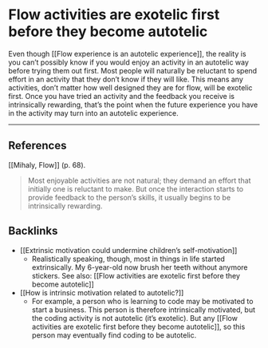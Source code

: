 # Flow activities are exotelic first before they become autotelic
Even though [[Flow experience is an autotelic experience]], the reality is you can’t possibly know if you would enjoy an activity in an autotelic way before trying them out first. Most people will naturally be reluctant to spend effort in an activity that they don’t know if they will like. This means any activities, don’t matter how well designed they are for flow, will be exotelic first. Once you have tried an activity and the feedback you receive is intrinsically rewarding, that’s the point when the future experience you have in the activity may turn into an autotelic experience.

---
## References
[[Mihaly, Flow]] (p. 68).
> Most enjoyable activities are not natural; they demand an effort that initially one is reluctant to make. But once the interaction starts to provide feedback to the person’s skills, it usually begins to be intrinsically rewarding.

## Backlinks
* [[Extrinsic motivation could undermine children’s self-motivation]]
	* Realistically speaking, though, most in things in life started extrinsically. My 6-year-old now brush her teeth without anymore stickers. See also: [[Flow activities are exotelic first before they become autotelic]]
* [[How is intrinsic motivation related to autotelic?]]
	* For example, a person who is learning to code may be motivated to start a business. This person is therefore intrinsically motivated, but the coding activity is not autotelic (it’s exotelic). But any [[Flow activities are exotelic first before they become autotelic]], so this person may eventually find coding to be autotelic.

<!-- #evergreen #flow #sequence -->

<!-- {BearID:0ECEB1DF-AC83-47FE-9FE8-8C8AFE420AA9-20237-00004C5C40D5122E} -->
